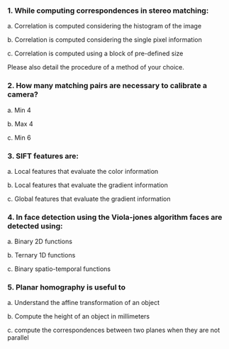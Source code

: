 ### 1. While computing correspondences in stereo matching:

a. Correlation is computed considering the histogram of the image

b. Correlation is computed considering the single pixel information

c. Correlation is computed using a block of pre-defined size

Please also detail the procedure of a method of your choice.

### 2. How many matching pairs are necessary to calibrate a camera?

a. Min 4

b. Max 4

c. Min 6

### 3. SIFT features are:

a. Local features that evaluate the color information

b. Local features that evaluate the gradient information

c. Global features that evaluate the gradient information

### 4. In face detection using the Viola-jones algorithm faces are detected using:

a. Binary 2D functions

b. Ternary 1D functions

c. Binary spatio-temporal functions

### 5. Planar homography is useful to

a. Understand the affine transformation of an object

b. Compute the height of an object in millimeters

c. compute the correspondences between two planes when they are not parallel

